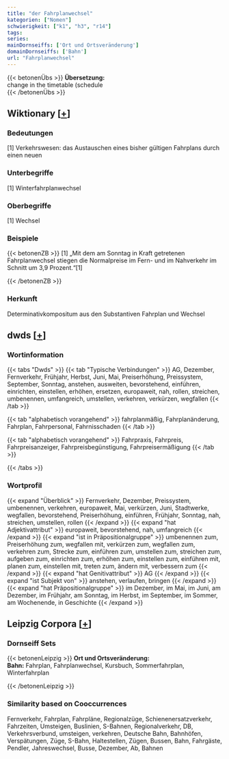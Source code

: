 ```yaml
---
title: "der Fahrplanwechsel"
kategorien: ["Nomen"]
schwierigkeit: ["k1", "h3", "r14"]
tags:
series:
mainDornseiffs: ['Ort und Ortsveränderung']
domainDornseiffs: ['Bahn']
url: "Fahrplanwechsel"
---
```


{{< betonenÜbs >}}
**Übersetzung:**  
change in the timetable (schedule  
{{< /betonenÜbs >}}

## Wiktionary [[+](https://de.wiktionary.org/wiki/Fahrplanwechsel)]

### Bedeutungen
[1] Verkehrswesen: das Austauschen eines bisher gültigen Fahrplans durch einen neuen  

### Unterbegriffe
[1] Winterfahrplanwechsel  

### Oberbegriffe
[1] Wechsel  

### Beispiele
{{< betonenZB >}}
[1] „Mit dem am Sonntag in Kraft getretenen Fahrplanwechsel stiegen die Normalpreise im Fern- und im Nahverkehr im Schnitt um 3,9 Prozent.“[1]  

{{< /betonenZB >}}
### Herkunft
Determinativkompositum aus den Substantiven Fahrplan und Wechsel  



## dwds [[+](https://www.dwds.de/wb/Fahrplanwechsel)]

### Wortinformation
{{< tabs "Dwds" >}}
{{< tab "Typische Verbindungen" >}}
AG, Dezember, Fernverkehr, Frühjahr, Herbst, Juni, Mai, Preiserhöhung, Preissystem, September, Sonntag, anstehen, ausweiten, bevorstehend, einführen, einrichten, einstellen, erhöhen, ersetzen, europaweit, nah, rollen, streichen, umbenennen, umfangreich, umstellen, verkehren, verkürzen, wegfallen
{{< /tab >}}

{{< tab "alphabetisch vorangehend" >}}
fahrplanmäßig, Fahrplanänderung, Fahrplan, Fahrpersonal, Fahrnisschaden
{{< /tab >}}

{{< tab "alphabetisch vorangehend" >}}
Fahrpraxis, Fahrpreis, Fahrpreisanzeiger, Fahrpreisbegünstigung, Fahrpreisermäßigung
{{< /tab >}}

{{< /tabs >}}

### Wortprofil
{{< expand "Überblick" >}} Fernverkehr, Dezember, Preissystem, umbenennen, verkehren, europaweit, Mai, verkürzen, Juni, Stadtwerke, wegfallen, bevorstehend, Preiserhöhung, einführen, Frühjahr, Sonntag, nah, streichen, umstellen, rollen {{< /expand >}}
{{< expand "hat Adjektivattribut" >}} europaweit, bevorstehend, nah, umfangreich {{< /expand >}}
{{< expand "ist in Präpositionalgruppe" >}} umbenennen zum, Preiserhöhung zum, wegfallen mit, verkürzen zum, wegfallen zum, verkehren zum, Strecke zum, einführen zum, umstellen zum, streichen zum, aufgeben zum, einrichten zum, erhöhen zum, einstellen zum, einführen mit, planen zum, einstellen mit, treten zum, ändern mit, verbessern zum {{< /expand >}}
{{< expand "hat Genitivattribut" >}} AG {{< /expand >}}
{{< expand "ist Subjekt von" >}} anstehen, verlaufen, bringen {{< /expand >}}
{{< expand "hat Präpositionalgruppe" >}} im Dezember, im Mai, im Juni, am Dezember, im Frühjahr, am Sonntag, im Herbst, im September, im Sommer, am Wochenende, in Geschichte {{< /expand >}}

## Leipzig Corpora [[+](https://corpora.uni-leipzig.de/en/res?word=Fahrplanwechsel&corpusId=deu_newscrawl-public_2018)]

### Dornseiff Sets
{{< betonenLeipzig >}}
**Ort und Ortsveränderung:**  
**Bahn:** Fahrplan, Fahrplanwechsel, Kursbuch, Sommerfahrplan, Winterfahrplan  

{{< /betonenLeipzig >}}

### Similarity based on Cooccurrences
Fernverkehr, Fahrplan, Fahrpläne, Regionalzüge, Schienenersatzverkehr, Fahrzeiten, Umsteigen, Buslinien, S-Bahnen, Regionalverkehr, DB, Verkehrsverbund, umsteigen, verkehren, Deutsche Bahn, Bahnhöfen, Verspätungen, Züge, S-Bahn, Haltestellen, Zügen, Bussen, Bahn, Fahrgäste, Pendler, Jahreswechsel, Busse, Dezember, Ab, Bahnen

